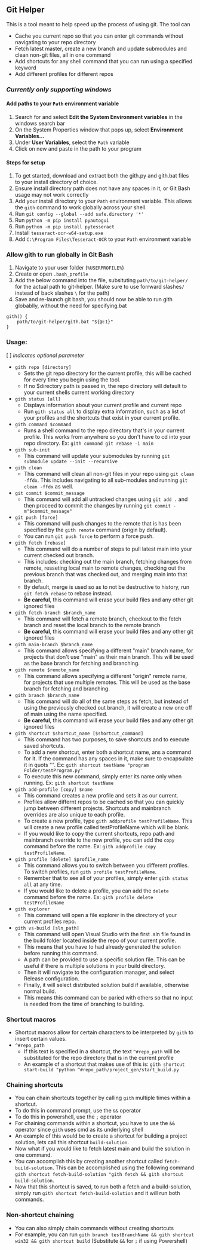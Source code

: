 ## Git Helper

This is a tool meant to help speed up the process of using git.
The tool can
* Cache you current repo so that you can enter git commands without navigating to your repo directory
* Fetch latest master, create a new branch and update submodules and clean non-git files, all in one command
* Add shortcuts for any shell command that you can run using a specified keyword
* Add different profiles for different repos

### *Currently only supporting windows*

#### Add paths to your `Path` environment variable
1. Search for and select **Edit the System Environment variables** in the windows search bar
2. On the System Properties window that pops up, select **Environment Variables...**
3. Under **User Variables**, select the `Path` variable
4. Click on new and paste in the path to your program

#### Steps for setup
1. To get started, download and extract both the gith.py and gith.bat files to your install directory of choice.
2. Ensure install directory path does not have any spaces in it, or Git Bash usage may not work correctly
3. Add your install directory to your `Path` environment variable. This allows the `gith` command to work globally across your shell.
4. Run `git config --global --add safe.directory '*'`
5. Run `python -m pip install pyautogui`
6. Run `python -m pip install pytesseract`
7. Install `tesseract-ocr-w64-setup.exe`
8. Add `C:\Program Files\Tesseract-OCR` to your `Path` environment variable

### Allow gith to run globally in Git Bash
1. Navigate to your user folder (`%USERPROFILE%`)
2. Create or open `.bash_profile`
3. Add the below command into the file, subsituting `path/to/git-helper/` for the actual path to git-helper. (Make sure to use forrward slashes`/` instead of back slashes `\` for the path)
4. Save and re-launch git bash, you should now be able to run gith globablly, without the need for specifying.bat

```
gith() {
    path/to/git-helper/gith.bat "${@:1}"
}
```


### Usage:
[ ] *indicates optional parameter*
* `gith repo [directory]`
  * Sets the git repo directory for the current profile, this will be cached for every time you begin using the tool.
  * If no $directory path is passed in, the repo directory will default to your current shells current working directory
* `gith status [all]`
  * Displays information about your current profile and current repo
  * Run `gith status all` to display extra information, such as a list of your profiles and the shortcuts that exist in your current profile.
* `gith command $command`
  * Runs a shell command to the repo directory that's in your current profile. This works from anywhere so you don't have to cd into your repo directory. Ex: `gith command git rebase -i main`
* `gith sub-init`
  * This command will update your submodules by running `git submodule update --init --recursive`
* `gith clean`
  * This command will clean all non-git files in your repo using `git clean -ffdx`. This includes navigating to all sub-modules and running `git clean -ffdx` as well.
* `git commit $commit_message`
  * This command will add all untracked changes using `git add .` and then proceed to commit the changes by running `git commit -m"$commit_message"`
* `git push [force]`
  * This command will push changes to the remote that is has been specified by the `gith remote` command (origin by default).
  * You can run `git push force` to perform a force push.
* `gith fetch [rebase]`
  * This command will do a number of steps to pull latest main into your current checked out branch.
  * This includes: checking out the main branch, fetching changes from remote, resseting local main to remote changes, checking out the previous branch that was checked out, and merging main into that branch.
  * By default, merge is used so as to not be destructive to history, run `git fetch rebase` to rebase instead.
  * **Be careful**, this command will erase your build files and any other git ignored files
* `gith fetch-branch $branch_name`
  * This command will fetch a remote branch, checkout to the fetch branch and reset the local branch to the remote branch
  * **Be careful**, this command will erase your build files and any other git ignored files
* `gith main-branch $branch_name`
  * This command allows specifying a different "main" branch name, for projects that don't use "main" as their main branch. This will be used as the base branch for fetching and branching.
* `gith remote $remote_name`
  * This command allows specifying a different "origin" remote name, for projects that use multiple remotes. This will be used as the base branch for fetching and branching.
* `gith branch $branch_name`
  * This command will do all of the same steps as fetch, but instead of using the previously checked out branch, it will create a new one off of main using the name specified.
  * **Be careful**, this command will erase your build files and any other git ignored files
* `gith shortcut $shortcut_name [$shortcut_command]`
  * This command has two purposes, to save shortcuts and to execute saved shortcuts. 
  * To add a new shortcut, enter both a shortcut name, ans a command for it. If the command has any spaces in it, make sure to encapsulate it in quots "". Ex: `gith shortcut testName "program Folder/testProgram.py"`
  * To execute this new command, simply enter its name only when running. Ex: `gith shortcut testName`
* `gith add-profile [copy] $name`
  * This command creates a new profile and sets it as our current.
  * Profiles allow differnt repos to be cached so that you can quickly jump between different projects. Shortcuts and mainbranch overrides are also unique to each profile.
  * To create a new profile, type `gith addprofile testProfileName`. This will create a new profile called testProfileName which will be blank.
  * If you would like to copy the current shortcuts, repo path and mainbranch override to the new profile, you can add the `copy` command before the name. Ex: `gith addprofile copy testProfileName`.
* `gith profile [delete] $profile_name`
  * This command allows you to switch between you different profiles. To switch profiles, run `gith profile testProfileName`.
  * Remember that to see all of your profiles, simply enter `gith status all` at any time.
  * If you would like to delete a profile, you can add the `delete` command before the name. Ex: `gith profile delete testProfileName`
* `gith explorer`
  * This command will open a file explorer in the directory of your current profiles repo.
* `gith vs-build [sln_path]`
  * This command will open Visual Studio with the first .sln file found in the build folder located inside the repo of your current profile. 
  * This means that you have to had already generated the solution before running this command.
  * A path can be provided to use a specific solution file. This can be useful if there is multiple solutions in your build directory.
  * Then it will navigate to the configuration manager, and select Release configuration.
  * Finally, it will select distributed solution build if available, otherwise normal build.
  * This means this command can be paried with others so that no input is needed from the time of branching to building.

### Shortcut macros
* Shortcut macros allow for certain characters to be interpreted by `gith` to insert certain values.
* `^#repo_path`
  * If this text is specified in a shortcut, the text `^#repo_path` will be substituted for the repo directory that is in the current profile
  * An example of a shortcut that makes use of this is: `gith shortcut start-build "python ^#repo_path/project_gen/start_build.py`

### Chaining shortcuts
* You can chain shortcuts together by calling `gith` multiple times within a shortcut. 
* To do this in command prompt, use the `&&` operator
* To do this in powershell, use the `;` operator
* For chaining commands within a shortcut, you have to use the `&&` operator since `gith` uses cmd as its underlying shell
* An example of this would be to create a shortcut for building a project solution, lets call this shortcut `build-solution`.
* Now what if you would like to fetch latest main and build the solution in one command.
* You can accomplish this by creating another shortcut called `fetch-build-solution`. This can be accomplished using the following command `gith shortcut fetch-build-solution "gith fetch && gith shortcut build-solution`.
* Now that this shortcut is saved, to run both a fetch and a build-solution, simply run `gith shortcut fetch-build-solution` and it will run both commands.

### Non-shortcut chaining
* You can also simply chain commands without creating shortcuts
* For example, you can run `gith branch testBranchName && gith shortcut win32 && gith shortcut build` (Substitute `&&` for `;` if using Powershell)
